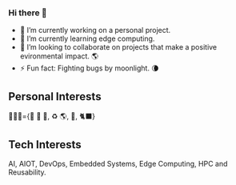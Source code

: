 ### Hi there 👋

<!--
**libii/libii** is a ✨ _special_ ✨ repository because its `README.md` (this file) appears on your GitHub profile.

Here are some ideas to get you started:

- 🔭 I’m currently working on ...
- 🌱 I’m currently learning ...
- 👯 I’m looking to collaborate on ...
- 🤔 I’m looking for help with ...
- 💬 Ask me about ...
- 📫 How to reach me: ...
- 😄 Pronouns: ...
- ⚡ Fun fact: ...
-->

- 🔭 I’m currently working on a personal project.
- 🌱 I’m currently learning edge computing.
- 👯 I’m looking to collaborate on projects that make a positive evironmental impact. 🌎
- ⚡ Fun fact: Fighting bugs by moonlight. 🌘

## Personal Interests
🧑🏻‍💻={🚀 🌌 🔭, ♻️ 🌎, 🎨, 🐈‍⬛} 

## Tech Interests
AI, AIOT, DevOps, Embedded Systems, Edge Computing, HPC and Reusability.
